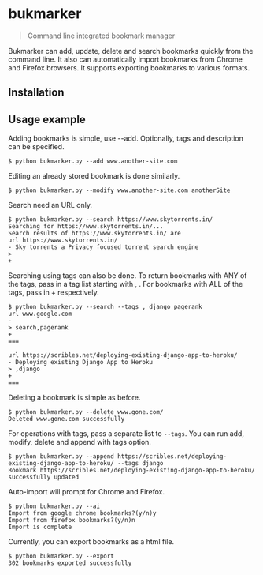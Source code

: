 # bukmarker
> Command line integrated bookmark manager 

Bukmarker can add, update, delete and search bookmarks quickly from the command line. It also can automatically import bookmarks from Chrome and Firefox browsers. It supports exporting bookmarks to various formats.

## Installation



## Usage example

Adding bookmarks is simple, use --add. Optionally, tags and description can be specified.

`$ python bukmarker.py --add www.another-site.com `

Editing an already stored bookmark is done similarly.

`$ python bukmarker.py --modify www.another-site.com anotherSite `

Search need an URL only. 
 
 ```
 $ python bukmarker.py --search https://www.skytorrents.in/
Searching for https://www.skytorrents.in/...
Search results of https://www.skytorrents.in/ are
url https://www.skytorrents.in/
- Sky torrents a Privacy focused torrent search engine
>
+
```

Searching using tags can also be done. To return bookmarks with ANY of the tags, pass in a tag list starting with , . For bookmarks with ALL of the tags, pass in + respectively.

``` 
$ python bukmarker.py --search --tags , django pagerank
url www.google.com
-
> search,pagerank
+
===

url https://scribles.net/deploying-existing-django-app-to-heroku/
- Deploying existing Django App to Heroku
> ,django
+
===
```

Deleting a bookmark is simple as before.

```
$ python bukmarker.py --delete www.gone.com/
Deleted www.gone.com successfully

```

For operations with tags, pass a separate list to `--tags`. You can run add, modify, delete and append with tags option.

```
$ python bukmarker.py --append https://scribles.net/deploying-existing-django-app-to-heroku/ --tags django
Bookmark https://scribles.net/deploying-existing-django-app-to-heroku/ successfully updated
```

Auto-import will prompt for Chrome and Firefox.

```
$ python bukmarker.py --ai
Import from google chrome bookmarks?(y/n)y
Import from firefox bookmarks?(y/n)n
Import is complete
```

Currently, you can export bookmarks as a html file.

```
$ python bukmarker.py --export
302 bookmarks exported successfully
```




